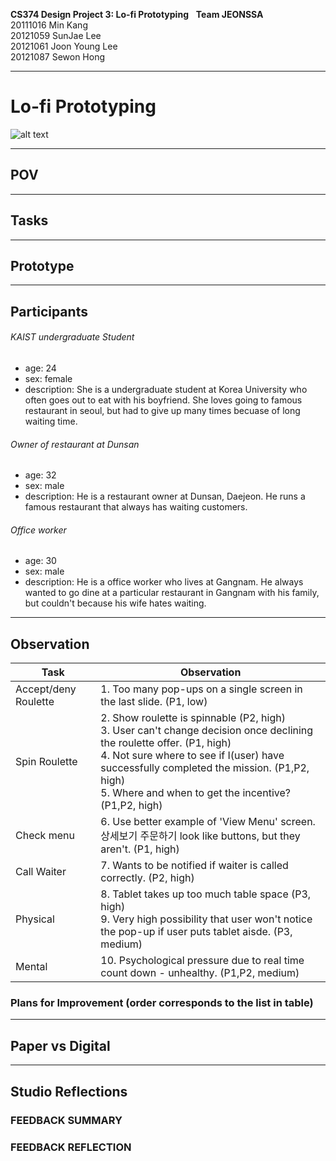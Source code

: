 **CS374 Design Project 3: Lo-fi Prototyping**  
**Team JEONSSA**  
20111016 Min Kang  
20121059 SunJae Lee  
20121061 Joon Young Lee  
20121087 Sewon Hong

---

# Lo-fi Prototyping
 ![alt text](title.png "Title: Virtual Wheel-of-Fortune")
 
---
## POV



---
## Tasks

---
## Prototype

---
## Participants

###### KAIST undergraduate Student
* age: 24
* sex: female
* description: She is a undergraduate student at Korea University who often goes out to eat with his boyfriend. She loves going to famous restaurant in seoul, but had to give up many times becuase of long waiting time.
###### Owner of restaurant at Dunsan
* age: 32
* sex: male
* description: He is a restaurant owner at Dunsan, Daejeon. He runs a famous restaurant that always has waiting customers. 

###### Office worker
* age: 30
* sex: male
* description: He is a office worker who lives at Gangnam. He always wanted to go dine at a particular restaurant in Gangnam with his family, but couldn't because his wife hates waiting.

---
## Observation

Task | Observation
 --- | --- 
Accept/deny Roulette | 1. Too many pop-ups on a single screen in the last slide. (P1, low)
Spin Roulette | 2. Show roulette is spinnable (P2, high) <br> 3. User can't change decision once declining the roulette offer. (P1, high) <br> 4. Not sure where to see if I(user) have successfully completed the mission. (P1,P2, high) <br>  5. Where and when to get the incentive? (P1,P2, high)
Check menu | 6. Use better example of 'View Menu' screen. 상세보기 주문하기 look like buttons, but they aren't. (P1, high)
Call Waiter | 7. Wants to be notified if waiter is called correctly. (P2, high)
Physical | 8. Tablet takes up too much table space (P3, high) <br> 9. Very high possibility that user won't notice the pop-up if user puts tablet aisde. (P3, medium)
Mental | 10. Psychological pressure due to real time count down - unhealthy. (P1,P2, medium)

### Plans for Improvement (order corresponds to the list in table)



---
## Paper vs Digital
 
---
## Studio Reflections


### FEEDBACK SUMMARY


### FEEDBACK REFLECTION


